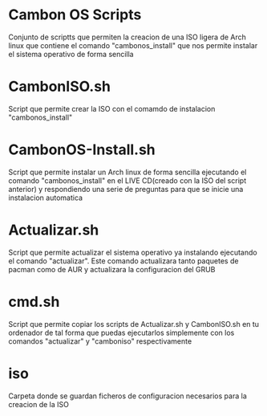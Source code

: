 # Cambon OS Scripts
Conjunto de scriptts que permiten la creacion de una ISO ligera de Arch linux que contiene el comando "cambonos_install" que nos permite instalar el sistema operativo de forma sencilla

# CambonISO.sh
Script que permite crear la ISO con el comamdo de instalacion "cambonos_install"

# CambonOS-Install.sh
Script que permite instalar un Arch linux de forma sencilla ejecutando el comando "cambonos_install" en el LIVE CD(creado con la ISO del script anterior) y respondiendo una serie de preguntas para que se inicie una instalacion automatica

# Actualizar.sh
Script que permite actualizar el sistema operativo ya instalando ejecutando el comando "actualizar". Este comando actualizara tanto paquetes de pacman como de AUR y actualizara la configuracion del GRUB

# cmd.sh
Script que permite copiar los scripts de Actualizar.sh y CambonISO.sh en tu ordenador de tal forma que puedas ejecutarlos simplemente con los comandos "actualizar" y "camboniso" respectivamente

# iso
Carpeta donde se guardan ficheros de configuracion necesarios para la creacion de la ISO
